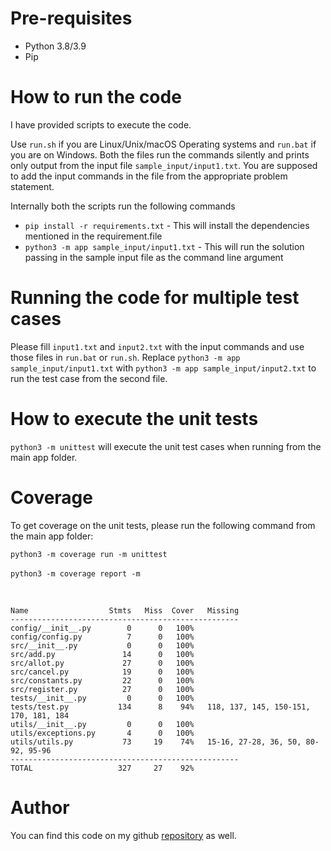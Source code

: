 # Pre-requisites
* Python 3.8/3.9
* Pip

# How to run the code

I have provided scripts to execute the code. 

Use `run.sh` if you are Linux/Unix/macOS Operating systems and `run.bat` if you are on Windows.  Both the files run the commands silently and prints only output from the input file `sample_input/input1.txt`. You are supposed to add the input commands in the file from the appropriate problem statement. 

Internally both the scripts run the following commands 

* `pip install -r requirements.txt` - This will install the dependencies mentioned in the requirement.file
* `python3 -m app sample_input/input1.txt` - This will run the solution passing in the sample input file as the command line argument

# Running the code for multiple test cases

Please fill `input1.txt` and `input2.txt` with the input commands and use those files in `run.bat` or `run.sh`. Replace `python3 -m app sample_input/input1.txt` with `python3 -m app sample_input/input2.txt` to run the test case from the second file. 

# How to execute the unit tests

`python3 -m unittest` will execute the unit test cases when running from the main app folder.

# Coverage

To get coverage on the unit tests, please run the following command from the main app folder:

`python3 -m coverage run -m unittest`</br></br>
`python3 -m coverage report -m`
    
</br>
    
    Name                  Stmts   Miss  Cover   Missing
    ---------------------------------------------------
    config/__init__.py        0      0   100%
    config/config.py          7      0   100%
    src/__init__.py           0      0   100%
    src/add.py               14      0   100%
    src/allot.py             27      0   100%
    src/cancel.py            19      0   100%
    src/constants.py         22      0   100%
    src/register.py          27      0   100%
    tests/__init__.py         0      0   100%
    tests/test.py           134      8    94%   118, 137, 145, 150-151, 170, 181, 184
    utils/__init__.py         0      0   100%
    utils/exceptions.py       4      0   100%
    utils/utils.py           73     19    74%   15-16, 27-28, 36, 50, 80-92, 95-96
    ---------------------------------------------------
    TOTAL                   327     27    92%


# Author

You can find this code on my github <a href="https://github.com/SectumPsempra/command-line-app">repository</a> as well.
